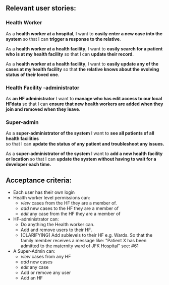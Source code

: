 ## Relevant user stories: 

### Health Worker 

As a **health worker at a hospital**, 
I want to **easily enter a new case into the system** 
so that I can **trigger a response to the relative**.

As a **health worker at a health facility**, 
I want to **easily search for a patient who is at my health facility** 
so that I can **update their record**.

As a **health worker at a health facility**, 
I want to **easily update any of the cases at my health facility**
so that **the relative knows about the evolving status of their loved one**.

### Health Facility -administrator 

As **an HF administrator** 
I want to **manage who has edit access to our local HFdata** 
so that I can **ensure that new health workers are added when they join and removed when they leave**. 

### Super-admin 

As a **super-administrator of the system** 
I want to **see all patients of all health facilities**  
so that I can **update the status of any patient and troubleshoot any issues.**

As a **super-administrator of the system** 
I want to **add a new health facility or location**
so that I can **update the system without having to wait for a developer each time.** 

## Acceptance criteria:

* Each user has their own login
* Health worker level permissions can: 
    * *view* cases from the HF they are a member of. 
    * *add* new cases to the HF they are a member of
    * *edit* any case from the HF they are a member of 
* HF-administrator can: 
    * Do anything the Health worker can. 
    * Add and remove users to their HF. 
    * [CLARIFYING] Add sublevels to their HF e.g. Wards. So that the family member receives a message like: "Patient X has been admitted to the maternity ward of JFK Hospital" see: #61 
* A Super-Admin can: 
    * *view* cases from any HF 
    * *add* new cases 
    * *edit* any case 
    * Add or remove any user
    * Add an HF
